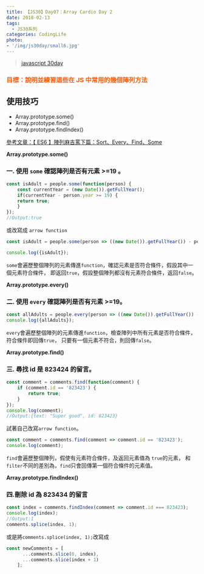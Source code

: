 ```yaml
---
title: 【JS30】Day07：Array Cardio Day 2
date: 2018-02-13
tags:
  - JS30系列
categories: CodingLife
photo:
- '/img/js30day/small6.jpg'
---
```


> [javascript 30day](https://javascript30.com/)

<!-- more -->

### <span style="color:#ff5900">目標：說明並練習這些在 JS 中常用的幾個陣列方法</span>

## 使用技巧

*   Array.prototype.some()
*   Array.prototype.find()
*   Array.prototype.findIndex()

[參考文章：【 ES6 】陣列麻吉罵下篇：Sort、Every、Find、Some](/2018/02/15/javascript/ES6/array02)

**Array.prototype.some()**

### 一. 使用 `some` 確認陣列是否有元素 >=19 。

```js
const isAdult = people.some(function(person) {
    const currentYear = (new Date()).getFullYear();
    if(currentYear - person.year >= 19) {
    return true;
    }
});
//Output:true
```

或改寫成 `arrow function`

```js
const isAdult = people.some(person => ((new Date()).getFullYear()) - person.year >= 19);

console.log({isAdult});
```

`some`會遍歷整個陣列的元素傳進`function`，確認元素是否符合條件，假設其中一個元素符合條件，
即返回`true`，假設整個陣列都沒有元素符合條件，返回`false`。

**Array.prototype.every()**

### 二. 使用 `every` 確認陣列是否有元素 >=19。

```js
const allAdults = people.every(person => ((new Date()).getFullYear()) - person.year >= 19);
console.log({allAdults});
```

`every`會遍歷整個陣列的元素傳進`function`，檢查陣列中所有元素是否符合條件，符合條件即回傳`true`，
只要有一個元素不符合，則回傳`false`。

**Array.prototype.find()**

### <span id="三-尋找-id-是-823424-的留言">三. 尋找 id 是 823424 的留言。

```js
const comment = comments.find(function(comment) {
    if (comment.id == '823423') {
        return true;
    }
});
console.log(comment);
//Output:{text: "Super good", id: 823423}
```

試著自己改寫`arrow function`。

```js
const comment = comments.find(comment => comment.id == '823423');
console.log(comment);
```

`find`會遍歷整個陣列，假使有元素符合條件，及返回元素值為
`true`的元素，
和`filter`不同的差別為，`find`只會回傳第一個符合條件的元素值。

**Array.prototype.findIndex()**

### <span id="四刪除-id-為-823434-的留言">四.刪除 id 為 823434 的留言

```js
const index = comments.findIndex(comment => comment.id === 823423);
console.log(index);
//Output:1
comments.splice(index, 1);
```

或是將`comments.splice(index, 1);`改寫成

```js
const newComments = [
      ...comments.slice(0, index),
      ...comments.slice(index + 1)
    ];
```